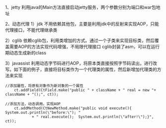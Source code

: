 1、jetty
利用java的Main方法直接启动jetty服务，两个参数分别为端口和war包地址

2、动态代理
1）jdk
不用依赖其他包，主要是利用jdk中的反射来实现AOP，只能代理接口，不能代理继承类

2）cglib
依赖cglib包，利用类增加的方式。通过一个子类来实现目标类，然后覆盖需要AOP的方法实现代码增强，不局限代理接口
cglib封装了asm，可以在运行期动态生成新的class

3）javassist
利用动态字节码进行AOP，将原本类直接按照字节码读出，进行改写。如下面的例子，直接将目标类作为一个代理类的属性，然后新增加代理类的方法来实现

    //添加屬性，将原有对象作为新对象的一个属性
		ct.addField(CtField.make("public " + className + " real = new "+ className + "();", ct));
    
    //添加方法，动态调用，实现AOP
		ct.addMethod(CtNewMethod.make("public void execute(){ System.out.println(\"before:\"); "
				+ " real.execute();  System.out.println(\"after!\");}", ct));
